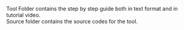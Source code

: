 Tool Folder contains the step by step guide both in text format and in tutorial video.
<br> Source folder contains the source codes for the tool.
